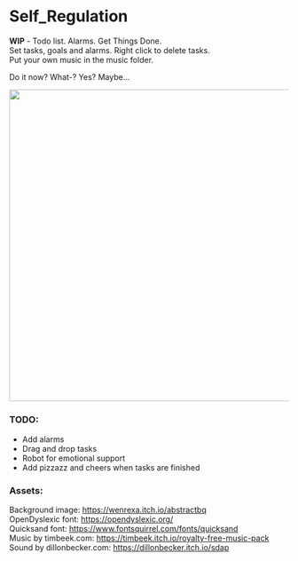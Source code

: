 # Self_Regulation

**WIP** - Todo list. Alarms. Get Things Done. <br />
Set tasks, goals and alarms. Right click to delete tasks. <br />
Put your own music in the music folder. <br />

Do it now? What-? Yes? Maybe... <br />

<image src="https://user-images.githubusercontent.com/38061493/133556752-6f8070e4-7fda-4160-b60e-e85ca14be3e9.png" width="960" height="562.5"/>


### TODO:
* Add alarms
* Drag and drop tasks
* Robot for emotional support
* Add pizzazz and cheers when tasks are finished


### Assets:

Background image: https://wenrexa.itch.io/abstractbq <br />
OpenDyslexic font: https://opendyslexic.org/ <br />
Quicksand font: https://www.fontsquirrel.com/fonts/quicksand <br />
Music by timbeek.com: https://timbeek.itch.io/royalty-free-music-pack <br />
Sound by dillonbecker.com: https://dillonbecker.itch.io/sdap <br />
